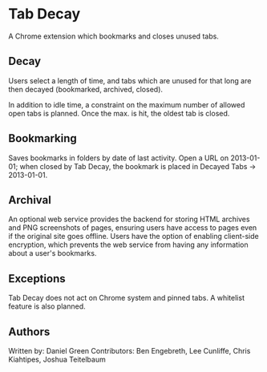 Tab Decay
========

A Chrome extension which bookmarks and closes unused tabs.

Decay
-----

Users select a length of time, and tabs which are unused for that long are then decayed (bookmarked, archived, closed).

In addition to idle time, a constraint on the maximum number of allowed open tabs is planned.  Once the max. is hit, the oldest tab is closed.

Bookmarking
-----------

Saves bookmarks in folders by date of last activity.  Open a URL on 2013-01-01; when closed by Tab Decay, the bookmark is placed in Decayed Tabs -> 2013-01-01.

Archival
--------

An optional web service provides the backend for storing HTML archives and PNG screenshots of pages, ensuring users have access to pages even if the original site goes offline.  Users have the option of enabling client-side encryption, which prevents the web service from having any information about a user's bookmarks.

Exceptions
----------

Tab Decay does not act on Chrome system and pinned tabs.  A whitelist feature is also planned.

Authors
-------

Written by: Daniel Green
Contributors: Ben Engebreth, Lee Cunliffe, Chris Kiahtipes, Joshua Teitelbaum
